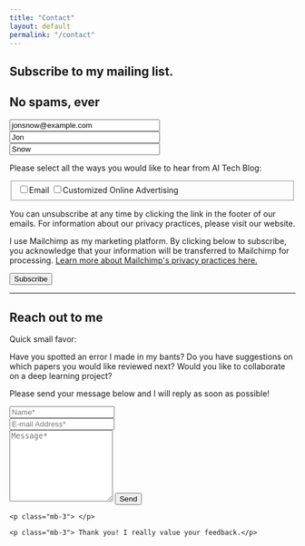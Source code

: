 ```yaml
---
title: "Contact"
layout: default
permalink: "/contact"
---
```


<!-- Begin Mailchimp Signup Form -->
<div id="mc_embed_signup">
<form action="https://waleopakunle.us19.list-manage.com/subscribe/post?u=e20ec4a21f6274d162c7762d6&amp;id=855aa6be9d" method="post" id="mc-embedded-subscribe-form" name="mc-embedded-subscribe-form" class="validate" target="_blank" novalidate>
    <div id="mc_embed_signup_scroll">
	<h2>Subscribe to my mailing list.</h2>
    <h2>No spams, ever</h2>
	<input type="email" SIZE="30" value="jonsnow@example.com" name="EMAIL" class="required email" id="mce-EMAIL" onfocus="if(this.value==this.defaultValue)this.value='';" onblur="if(this.value=='')this.value=this.defaultValue;">
	<input type="text" SIZE="30" value="Jon" name="FNAME" class="required" id="mce-FNAME" onfocus="if(this.value==this.defaultValue)this.value='';" onblur="if(this.value=='')this.value=this.defaultValue;">
	<input type="text" SIZE="30" value="Snow" name="LNAME" class="required" id="mce-LNAME" onfocus="if(this.value==this.defaultValue)this.value='';" onblur="if(this.value=='')this.value=this.defaultValue;">

<div id="mergeRow-gdpr" class="mergeRow gdpr-mergeRow content__gdprBlock mc-field-group">
    <div class="content__gdpr">
        <p>Please select all the ways you would like to hear from AI Tech Blog:</p>
        <fieldset class="mc_fieldset gdprRequired mc-field-group" name="interestgroup_field">
		<label class="checkbox subfield" for="gdpr_71694"><input type="checkbox" id="gdpr_71694" name="gdpr[71694]" value="Y" class="av-checkbox "><span>Email</span> </label><label class="checkbox subfield" for="gdpr_71702"><input type="checkbox" id="gdpr_71702" name="gdpr[71702]" value="Y" class="av-checkbox "><span>Customized Online Advertising</span> </label>
        </fieldset>
        <p>You can unsubscribe at any time by clicking the link in the footer of our emails. For information about our privacy practices, please visit our website.</p>
    </div>
    <div class="content__gdprLegal">
        <p>I use Mailchimp as my marketing platform. By clicking below to subscribe, you acknowledge that your information will be transferred to Mailchimp for processing. <a href="https://mailchimp.com/legal/" target="_blank">Learn more about Mailchimp's privacy practices here.</a></p>
    </div>
</div>
	<div id="mce-responses" class="clear">
		<div class="response" id="mce-error-response" style="display:none"></div>
		<div class="response" id="mce-success-response" style="display:none"></div>
	</div>    <!-- real people should not fill this in and expect good things - do not remove this or risk form bot signups-->
    <div style="position: absolute; left: -5000px;" aria-hidden="true"><input type="text" name="b_e20ec4a21f6274d162c7762d6_855aa6be9d" tabindex="-1" value=""></div>
    <div class="clear"><input type="submit" value="Subscribe" name="subscribe" id="mc-embedded-subscribe" class="button"></div>
    </div>
</form>
</div>

<!--End mc_embed_signup-->

---
## Reach out to me


<form action="https://formspree.io/{{site.email}}" method="POST">    
    <p class="mb-4">Quick small favor: </p>
    <p class="mb-4">Have you spotted an error I made in my bants?
                    Do you have suggestions on which papers you would like reviewed next? Would you like to collaborate on a deep learning project?
    <p class="mb-4">Please send your message below and I will reply as soon as possible!</p>
    <div class="form-group row">
    <div class="col-md-6">
    <input class="form-control" type="text" name="name" placeholder="Name*" required>
    </div>
    <div class="col-md-6">
    <input class="form-control" type="email" name="_replyto" placeholder="E-mail Address*" required>
    </div>
    </div>
    <textarea rows="8" class="form-control mb-3" name="message" placeholder="Message*" required></textarea>    
    <input class="btn btn-success" type="submit" value="Send">

    <p class="mb-3"> </p>

    <p class="mb-3"> Thank you! I really value your feedback.</p>
</form>